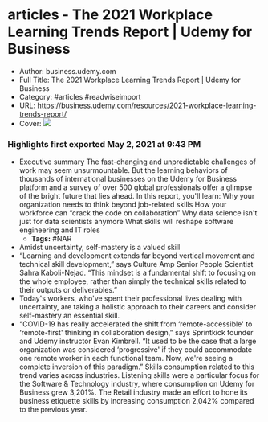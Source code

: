 # articles - The 2021 Workplace Learning Trends Report | Udemy for Business

- Author: business.udemy.com
- Full Title: The 2021 Workplace Learning Trends Report | Udemy for Business
- Category: #articles #readwiseimport
- URL: https://business.udemy.com/resources/2021-workplace-learning-trends-report/
- Cover: ![](https://readwise-assets.s3.amazonaws.com/static/images/article4.6bc1851654a0.png)

### Highlights first exported May 2, 2021 at 9:43 PM

- Executive summary
  The fast-changing and unpredictable challenges of work may seem unsurmountable. But the learning behaviors of thousands of international businesses on the Udemy for Business platform and a survey of over 500 global professionals offer a glimpse of the bright future that lies ahead.
  In this report, you'll learn:
  Why your organization needs to think beyond job-related skills
  How your workforce can “crack the code on collaboration”
  Why data science isn't just for data scientists anymore
  What skills will reshape software engineering and IT roles
    - **Tags:** #NAR
- Amidst uncertainty, self-mastery is a valued skill
- “Learning and development extends far beyond vertical movement and technical skill development,” says Culture Amp Senior People Scientist Sahra Kaboli-Nejad. “This mindset is a fundamental shift to focusing on the whole employee, rather than simply the technical skills related to their outputs or deliverables.”
- Today's workers, who've spent their professional lives dealing with uncertainty, are taking a holistic approach to their careers and consider self-mastery an essential skill.
- “COVID-19 has really accelerated the shift from ‘remote-accessible' to ‘remote-first' thinking in collaboration design,” says Sprintkick founder and Udemy instructor Evan Kimbrell. “It used to be the case that a large organization was considered ‘progressive' if they could accommodate one remote worker in each functional team. Now, we're seeing a complete inversion of this paradigm.”
  Skills consumption related to this trend varies across industries. Listening skills were a particular focus for the Software & Technology industry, where consumption on Udemy for Business grew 3,201%. The Retail industry made an effort to hone its business etiquette skills by increasing consumption 2,042% compared to the previous year.
